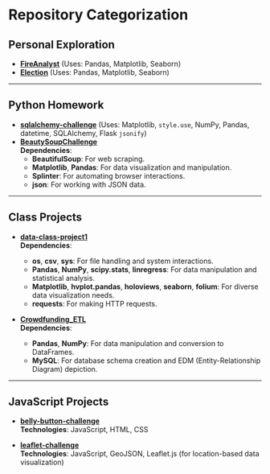 # Repository Categorization

## Personal Exploration
- **[FireAnalyst](https://github.com/ngrief/FireAnalyst.git)** (Uses: Pandas, Matplotlib, Seaborn)
- **[Election](https://github.com/ngrief/Election.git)** (Uses: Pandas, Matplotlib, Seaborn)

---

## Python Homework
- **[sqlalchemy-challenge](https://github.com/ngrief/sqlalchemy-challenge.git)** (Uses: Matplotlib, `style.use`, NumPy, Pandas, datetime, SQLAlchemy, Flask `jsonify`)
- **[BeautySoupChallenge](https://github.com/ngrief/BeautySoupChallenge.git)**  
  **Dependencies**:  
  - **BeautifulSoup**: For web scraping.
  - **Matplotlib**, **Pandas**: For data visualization and manipulation.
  - **Splinter**: For automating browser interactions.
  - **json**: For working with JSON data.

---

## Class Projects
- **[data-class-project1](https://github.com/ngrief/data-class-project1.git)**  
  **Dependencies**:  
  - **os**, **csv**, **sys**: For file handling and system interactions.
  - **Pandas**, **NumPy**, **scipy.stats**, **linregress**: For data manipulation and statistical analysis.
  - **Matplotlib**, **hvplot.pandas**, **holoviews**, **seaborn**, **folium**: For diverse data visualization needs.
  - **requests**: For making HTTP requests.

- **[Crowdfunding_ETL](https://github.com/ngrief/Crowdfunding_ETL.git)**  
  **Dependencies**:  
  - **Pandas**, **NumPy**: For data manipulation and conversion to DataFrames.
  - **MySQL**: For database schema creation and EDM (Entity-Relationship Diagram) depiction.

---

## JavaScript Projects
- **[belly-button-challenge](https://github.com/ngrief/belly-button-challenge.git)**  
  **Technologies**: JavaScript, HTML, CSS

- **[leaflet-challenge](https://github.com/ngrief/leaflet-challenge.git)**  
  **Technologies**: JavaScript, GeoJSON, Leaflet.js (for location-based data visualization)
